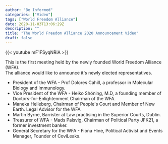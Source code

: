 ```yaml
---
author: "Be Informed"
categories: ["Video"]
tags: ["World Freedom Alliance"]
date: 2020-11-03T13:06:29Z
description: ""
title: "The World Freedom Alliance 2020 Announcement Video"
draft: false
---
```


{{< youtube mF1FSyqNRiA >}}

This is the first meeting held by the newly founded World Freedom Alliance (WFA).  
The alliance would like to announce it's newly elected representatives.  

- President of the WFA - Prof Dolores Cahill, a professor in Molecular Biology and Immunology. 
- Vice President of the WFA - Heiko Shöning, M.D, a founding member of Doctors-for-Enlightenment Chairman of the WFA.
- Maneka Helleberg, Chairman of People's Court and Member of New Earth. Legal Advisor for the WFA 
- Martin Byrne, Barrister at Law practising in the Superior Courts, Dublin.  
- Treasurer of WFA - Mads Palsvig, Chairman of Political Party JFK21, a former investment banker. 
- General Secretary for the WFA - Fiona Hine, Political Activist and Events Manager, Founder of CoviLeaks.



